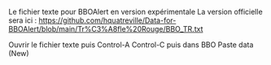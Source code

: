 Le fichier texte pour BBOAlert en version expérimentale
La version officielle sera ici : 
https://github.com/hquatreville/Data-for-BBOAlert/blob/main/Tr%C3%A8fle%20Rouge/BBO_TR.txt

Ouvrir le fichier texte puis
Control-A
Control-C
puis dans BBO
Paste data (New)
